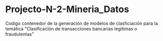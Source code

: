 # Projecto-N-2-Mineria_Datos
Codigo contenedor de la generación de modelos de clasficiación para la temática "Clasificación de transacciones bancarias legitimas o fraudulentas"
